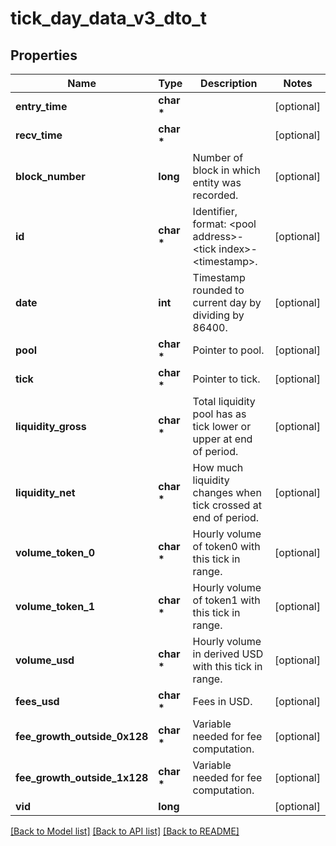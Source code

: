 # tick_day_data_v3_dto_t

## Properties
Name | Type | Description | Notes
------------ | ------------- | ------------- | -------------
**entry_time** | **char \*** |  | [optional] 
**recv_time** | **char \*** |  | [optional] 
**block_number** | **long** | Number of block in which entity was recorded. | [optional] 
**id** | **char \*** | Identifier, format: &lt;pool address&gt;-&lt;tick index&gt;-&lt;timestamp&gt;. | [optional] 
**date** | **int** | Timestamp rounded to current day by dividing by 86400. | [optional] 
**pool** | **char \*** | Pointer to pool. | [optional] 
**tick** | **char \*** | Pointer to tick. | [optional] 
**liquidity_gross** | **char \*** | Total liquidity pool has as tick lower or upper at end of period. | [optional] 
**liquidity_net** | **char \*** | How much liquidity changes when tick crossed at end of period. | [optional] 
**volume_token_0** | **char \*** | Hourly volume of token0 with this tick in range. | [optional] 
**volume_token_1** | **char \*** | Hourly volume of token1 with this tick in range. | [optional] 
**volume_usd** | **char \*** | Hourly volume in derived USD with this tick in range. | [optional] 
**fees_usd** | **char \*** | Fees in USD. | [optional] 
**fee_growth_outside_0x128** | **char \*** | Variable needed for fee computation. | [optional] 
**fee_growth_outside_1x128** | **char \*** | Variable needed for fee computation. | [optional] 
**vid** | **long** |  | [optional] 

[[Back to Model list]](../README.md#documentation-for-models) [[Back to API list]](../README.md#documentation-for-api-endpoints) [[Back to README]](../README.md)


